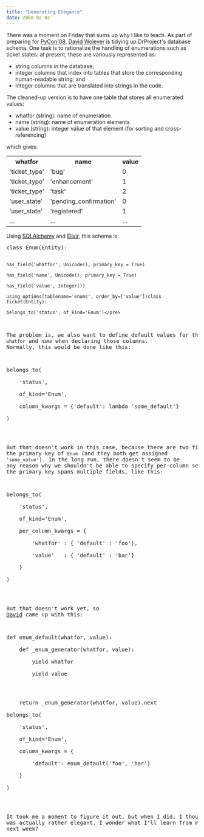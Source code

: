 ```yaml
---
title: "Generating Elegance"
date: 2008-02-02
---
```

There was a moment on Friday that sums up why I like to teach.  As part of preparing for <a href="http://us.pycon.org/2008/about/">PyCon'08</a>, <a href="http://blog.codekills.net/">David Wolever</a> is tidying up DrProject's database schema.  One task is to rationalize the handling of enumerations such as ticket states: at present, these are variously represented as:
<ul>
  <li>string columns in the database;</li>
  <li>integer columns that index into tables that store the corresponding human-readable string; and</li>
  <li>integer columns that are translated into strings in the code.</li>
</ul>
The cleaned-up version is to have one table that stores all enumerated values:
<ul>
  <li>whatfor (string): name of enumeration</li>
  <li>name (string): name of enumeration elements</li>
  <li>value (string): integer value of that element (for sorting and cross-referencing)</li>
</ul>
which gives:
<table class="centered">
<tr>
<th>whatfor</th>
<th>name</th>
<th>value</th>
</tr>
<tr>
<td>'ticket_type'</td>
<td>'bug'</td>
<td>0</td>
</tr>
<tr>
<td>'ticket_type'</td>
<td>'enhancement'</td>
<td>1</td>
</tr>
<tr>
<td>'ticket_type'</td>
<td>'task'</td>
<td>2</td>
</tr>
<tr>
<td>'user_state'</td>
<td>'pending_confirmation'</td>
<td>0</td>
</tr>
<tr>
<td>'user_state'</td>
<td>'registered'</td>
<td>1</td>
</tr>
<tr>
<td>…</td>
<td>…</td>
<td>…</td>
</tr>
</table>
Using <a href="http://www.sqlalchemy.org/">SQLAlchemy</a> and <a href="http://elixir.ematia.de/trac/wiki">Elixir</a>, this schema is:
<pre>
class Enum(Entity):

    has_field('whatfor', Unicode(), primary_key = True)

    has_field('name', Unicode(), primary_key = True)

    has_field('value', Integer())

    using_options(tablename='enums', order_by=['value'])class Ticket(Entity):

    belongs_to('status', of_kind='Enum')</pre>
The problem is, we also want to define default values for the fields <code>whatfor</code> and <code>name</code> when declaring those columns.  Normally, this would be done like this:
<pre>
belongs_to(

    'status',

    of_kind='Enum',

    column_kwargs = {'default': lambda 'some_default'}

)</pre>
But that doesn't work in this case, because there are two fields in the primary key of <code>Enum</code> (and they both get assigned <code>'some_value'</code>).  In the long run, there doesn't seem to be any reason why we shouldn't be able to specify per-column settings when the primary key spans multiple fields, like this:
<pre>
belongs_to(

    'status',

    of_kind='Enum',

    per_column_kwargs = {

        'whatfor' : { 'default' : 'foo'},

        'value'   : { 'default' : 'bar'}

    }

)</pre>
But that doesn't work yet, so <a href="http://blog.codekills.net/">David</a> came up with this:
<pre>
def enum_default(whatfor, value):

    def _enum_generator(whatfor, value):

        yield whatfor

        yield value</pre>
<pre>    return _enum_generator(whatfor, value).next

belongs_to(

    'status',

    of_kind='Enum',

    column_kwargs = {

        'default': enum_default('foo', 'bar')

    }

)</pre>
It took me a moment to figure it out, but when I did, I thought it was actually rather elegant.  I wonder what I'll learn from my students next week?
